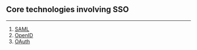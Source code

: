 ## Core technologies involving SSO
---
1. [SAML](SAML.md)
2. [OpenID](OpenID.md)
3. [OAuth](OAuth.md)
